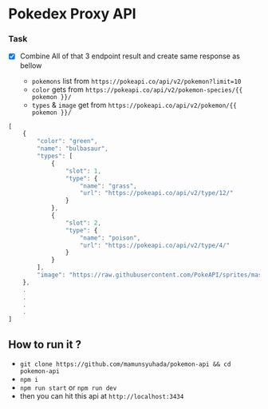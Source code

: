 # Pokedex Proxy API

### Task

- [x] Combine All of that 3 endpoint result and create same response as bellow

  - ```pokemons``` list from ```https://pokeapi.co/api/v2/pokemon?limit=10```
  - ```color``` gets from ```https://pokeapi.co/api/v2/pokemon-species/{{ pokemon }}/```
  - ```types``` & ```image``` get from ```https://pokeapi.co/api/v2/pokemon/{{ pokemon }}/```
 
```js
[
    {
        "color": "green",
        "name": "bulbasaur",
        "types": [
            {
                "slot": 1,
                "type": {
                    "name": "grass",
                    "url": "https://pokeapi.co/api/v2/type/12/"
                }
            },
            {
                "slot": 2,
                "type": {
                    "name": "poison",
                    "url": "https://pokeapi.co/api/v2/type/4/"
                }
            }
        ],
        "image": "https://raw.githubusercontent.com/PokeAPI/sprites/master/sprites/pokemon/other/official-artwork/1.png"
    },
    .
    .
    .
    .
]
```

## How to run it ?

- ```git clone https://github.com/mamunsyuhada/pokemon-api && cd pokemon-api```
- ```npm i```
- ```npm run start``` or ```npm run dev```
- then you can hit this api at ```http://localhost:3434```